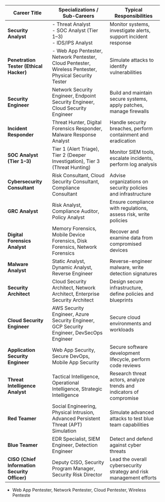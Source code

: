 
| **Career Title**                              | **Specializations / Sub-Careers**                                                                     | **Typical Responsibilities**                                        |
| --------------------------------------------- | ----------------------------------------------------------------------------------------------------- | ------------------------------------------------------------------- |
| **Security Analyst**                          | - Threat Analyst<br>- SOC Analyst (Tier 1–3)<br>- IDS/IPS Analyst                                     | Monitor systems, investigate alerts, support incident response      |
| **Penetration Tester (Ethical Hacker)**       | - Web App Pentester, Network Pentester, Cloud Pentester, Wireless Pentester, Physical Security Tester | Simulate attacks to identify vulnerabilities                        |
| **Security Engineer**                         | Network Security Engineer, Endpoint Security Engineer, Cloud Security Engineer                        | Build and maintain secure systems, apply patches, manage firewalls  |
| **Incident Responder**                        | Threat Hunter, Digital Forensics Responder, Malware Response Analyst                                  | Handle security breaches, perform containment and eradication       |
| **SOC Analyst (Tier 1–3)**                    | Tier 1 (Alert Triage), Tier 2 (Deeper Investigation), Tier 3 (Threat Hunting)                         | Monitor SIEM tools, escalate incidents, perform log analysis        |
| **Cybersecurity Consultant**                  | Risk Consultant, Cloud Security Consultant, Compliance Consultant                                     | Advise organizations on security policies and infrastructure        |
| **GRC Analyst**                               | Risk Analyst, Compliance Auditor, Policy Analyst                                                      | Ensure compliance with regulations, assess risk, write policies     |
| **Digital Forensics Analyst**                 | Memory Forensics, Mobile Device Forensics, Disk Forensics, Network Forensics                          | Recover and examine data from compromised devices                   |
| **Malware Analyst**                           | Static Analyst, Dynamic Analyst, Reverse Engineer                                                     | Reverse-engineer malware, write detection signatures                |
| **Security Architect**                        | Cloud Security Architect, Network Architect, Enterprise Security Architect                            | Design secure infrastructure, define policies and blueprints        |
| **Cloud Security Engineer**                   | AWS Security Engineer, Azure Security Engineer, GCP Security Engineer, DevSecOps Engineer             | Secure cloud environments and workloads                             |
| **Application Security Engineer**             | Web App Security, Secure DevOps, Mobile App Security                                                  | Secure software development lifecycle, perform code reviews         |
| **Threat Intelligence Analyst**               | Tactical Intelligence, Operational Intelligence, Strategic Intelligence                               | Research threat actors, analyze trends and indicators of compromise |
| **Red Teamer**                                | Social Engineering, Physical Intrusion, Advanced Persistent Threat (APT) Simulation                   | Simulate advanced attacks to test blue team capabilities            |
| **Blue Teamer**                               | EDR Specialist, SIEM Engineer, Detection Engineer                                                     | Detect and defend against cyber threats                             |
| **CISO (Chief Information Security Officer)** | Deputy CISO, Security Program Manager, Security Risk Director                                         | Lead the overall cybersecurity strategy and risk management efforts |

- Web App Pentester, Network Pentester, Cloud Pentester, Wireless Penteste